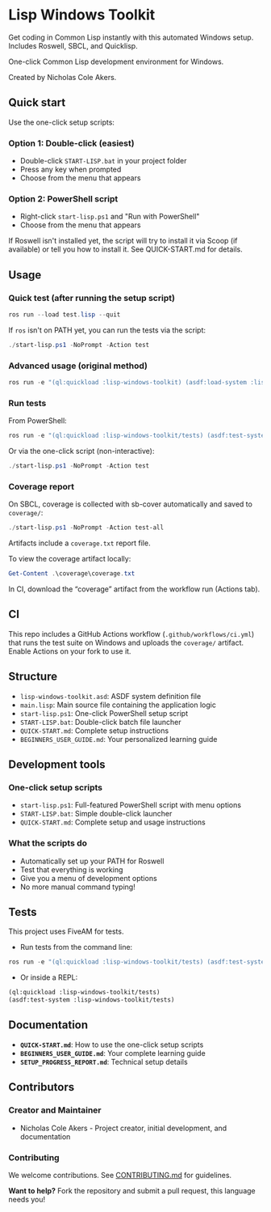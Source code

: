 # Lisp Windows Toolkit

Get coding in Common Lisp instantly with this automated Windows setup. Includes Roswell, SBCL, and Quicklisp.

One-click Common Lisp development environment for Windows.

Created by Nicholas Cole Akers.

## Quick start

Use the one-click setup scripts:

### Option 1: Double-click (easiest)

- Double-click `START-LISP.bat` in your project folder
- Press any key when prompted
- Choose from the menu that appears

### Option 2: PowerShell script

- Right-click `start-lisp.ps1` and "Run with PowerShell"
- Choose from the menu that appears

If Roswell isn't installed yet, the script will try to install it via Scoop (if available) or tell you how to install it. See QUICK-START.md for details.

## Usage

### Quick test (after running the setup script)

```powershell
ros run --load test.lisp --quit
```

If `ros` isn't on PATH yet, you can run the tests via the script:

```powershell
./start-lisp.ps1 -NoPrompt -Action test
```

### Advanced usage (original method)

```powershell
ros run -e "(ql:quickload :lisp-windows-toolkit) (asdf:load-system :lisp-windows-toolkit) (lisp-windows-toolkit:main)" --quit
```

### Run tests

From PowerShell:

```powershell
ros run -e "(ql:quickload :lisp-windows-toolkit/tests) (asdf:test-system :lisp-windows-toolkit/tests)" --quit
```

Or via the one-click script (non-interactive):

```powershell
./start-lisp.ps1 -NoPrompt -Action test
```

### Coverage report

On SBCL, coverage is collected with sb-cover automatically and saved to `coverage/`:

```powershell
./start-lisp.ps1 -NoPrompt -Action test-all
```

Artifacts include a `coverage.txt` report file.

To view the coverage artifact locally:

```powershell
Get-Content .\coverage\coverage.txt
```

In CI, download the “coverage” artifact from the workflow run (Actions tab).

## CI

This repo includes a GitHub Actions workflow (`.github/workflows/ci.yml`) that runs the test suite on Windows and uploads the `coverage/` artifact. Enable Actions on your fork to use it.

## Structure

- `lisp-windows-toolkit.asd`: ASDF system definition file
- `main.lisp`: Main source file containing the application logic
- `start-lisp.ps1`: One-click PowerShell setup script
- `START-LISP.bat`: Double-click batch file launcher
- `QUICK-START.md`: Complete setup instructions
- `BEGINNERS_USER_GUIDE.md`: Your personalized learning guide

## Development tools

### One-click setup scripts

- `start-lisp.ps1`: Full-featured PowerShell script with menu options
- `START-LISP.bat`: Simple double-click launcher
- `QUICK-START.md`: Complete setup and usage instructions

### What the scripts do

- Automatically set up your PATH for Roswell
- Test that everything is working
- Give you a menu of development options
- No more manual command typing!

## Tests

This project uses FiveAM for tests.

- Run tests from the command line:

```powershell
ros run -e "(ql:quickload :lisp-windows-toolkit/tests) (asdf:test-system :lisp-windows-toolkit/tests)" --quit
```

- Or inside a REPL:

```lisp
(ql:quickload :lisp-windows-toolkit/tests)
(asdf:test-system :lisp-windows-toolkit/tests)
```

## Documentation

- **`QUICK-START.md`**: How to use the one-click setup scripts
- **`BEGINNERS_USER_GUIDE.md`**: Your complete learning guide
- **`SETUP_PROGRESS_REPORT.md`**: Technical setup details

## Contributors

### Creator and Maintainer

- Nicholas Cole Akers - Project creator, initial development, and documentation

### Contributing

We welcome contributions. See [CONTRIBUTING.md](CONTRIBUTING.md) for guidelines.

**Want to help?** Fork the repository and submit a pull request, this language needs you!
